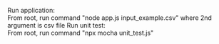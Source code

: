 Run application:  
From root, run command "node app.js input_example.csv" where 2nd argument is csv file
Run unit test:  
From root, run command "npx mocha unit_test.js"
